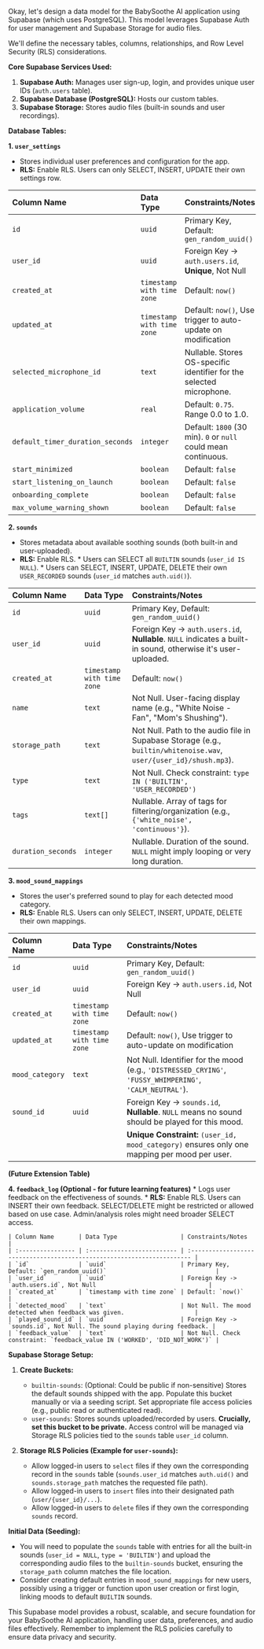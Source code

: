 Okay, let's design a data model for the BabySoothe AI application using Supabase (which uses PostgreSQL). This model leverages Supabase Auth for user management and Supabase Storage for audio files.

We'll define the necessary tables, columns, relationships, and Row Level Security (RLS) considerations.

**Core Supabase Services Used:**

1.  **Supabase Auth:** Manages user sign-up, login, and provides unique user IDs (`auth.users` table).
2.  **Supabase Database (PostgreSQL):** Hosts our custom tables.
3.  **Supabase Storage:** Stores audio files (built-in sounds and user recordings).

**Database Tables:**

**1. `user_settings`**
   *   Stores individual user preferences and configuration for the app.
   *   **RLS:** Enable RLS. Users can only SELECT, INSERT, UPDATE their own settings row.

   | Column Name                     | Data Type         | Constraints/Notes                                                      |
   | :------------------------------ | :---------------- | :--------------------------------------------------------------------- |
   | `id`                            | `uuid`            | Primary Key, Default: `gen_random_uuid()`                              |
   | `user_id`                       | `uuid`            | Foreign Key -> `auth.users.id`, **Unique**, Not Null                     |
   | `created_at`                    | `timestamp with time zone` | Default: `now()`                                                   |
   | `updated_at`                    | `timestamp with time zone` | Default: `now()`, Use trigger to auto-update on modification         |
   | `selected_microphone_id`        | `text`            | Nullable. Stores OS-specific identifier for the selected microphone. |
   | `application_volume`            | `real`            | Default: `0.75`. Range 0.0 to 1.0.                                     |
   | `default_timer_duration_seconds` | `integer`         | Default: `1800` (30 min). `0` or `null` could mean continuous.         |
   | `start_minimized`               | `boolean`         | Default: `false`                                                       |
   | `start_listening_on_launch`     | `boolean`         | Default: `false`                                                       |
   | `onboarding_complete`           | `boolean`         | Default: `false`                                                       |
   | `max_volume_warning_shown`      | `boolean`         | Default: `false`                                                       |

**2. `sounds`**
   *   Stores metadata about available soothing sounds (both built-in and user-uploaded).
   *   **RLS:** Enable RLS.
     *   Users can SELECT all `BUILTIN` sounds (`user_id IS NULL`).
     *   Users can SELECT, INSERT, UPDATE, DELETE their own `USER_RECORDED` sounds (`user_id` matches `auth.uid()`).

   | Column Name      | Data Type                  | Constraints/Notes                                                                                                |
   | :--------------- | :------------------------- | :--------------------------------------------------------------------------------------------------------------- |
   | `id`             | `uuid`                     | Primary Key, Default: `gen_random_uuid()`                                                                        |
   | `user_id`        | `uuid`                     | Foreign Key -> `auth.users.id`, **Nullable**. `NULL` indicates a built-in sound, otherwise it's user-uploaded. |
   | `created_at`     | `timestamp with time zone` | Default: `now()`                                                                                                   |
   | `name`           | `text`                     | Not Null. User-facing display name (e.g., "White Noise - Fan", "Mom's Shushing").                             |
   | `storage_path`   | `text`                     | Not Null. Path to the audio file in Supabase Storage (e.g., `builtin/whitenoise.wav`, `user/{user_id}/shush.mp3`). |
   | `type`           | `text`                     | Not Null. Check constraint: `type IN ('BUILTIN', 'USER_RECORDED')`                                              |
   | `tags`           | `text[]`                   | Nullable. Array of tags for filtering/organization (e.g., `{'white_noise', 'continuous'}`).                  |
   | `duration_seconds`| `integer`                  | Nullable. Duration of the sound. `NULL` might imply looping or very long duration.                           |

**3. `mood_sound_mappings`**
   *   Stores the user's preferred sound to play for each detected mood category.
   *   **RLS:** Enable RLS. Users can only SELECT, INSERT, UPDATE, DELETE their own mappings.

   | Column Name     | Data Type                  | Constraints/Notes                                                                                              |
   | :-------------- | :------------------------- | :------------------------------------------------------------------------------------------------------------- |
   | `id`            | `uuid`                     | Primary Key, Default: `gen_random_uuid()`                                                                      |
   | `user_id`       | `uuid`                     | Foreign Key -> `auth.users.id`, Not Null                                                                       |
   | `created_at`    | `timestamp with time zone` | Default: `now()`                                                                                               |
   | `updated_at`    | `timestamp with time zone` | Default: `now()`, Use trigger to auto-update on modification                                                  |
   | `mood_category` | `text`                     | Not Null. Identifier for the mood (e.g., `'DISTRESSED_CRYING'`, `'FUSSY_WHIMPERING'`, `'CALM_NEUTRAL'`).       |
   | `sound_id`      | `uuid`                     | Foreign Key -> `sounds.id`, **Nullable**. `NULL` means no sound should be played for this mood.                |
   |                 |                            | **Unique Constraint:** `(user_id, mood_category)` ensures only one mapping per mood per user.                  |

**(Future Extension Table)**

**4. `feedback_log` (Optional - for future learning features)**
    *   Logs user feedback on the effectiveness of sounds.
    *   **RLS:** Enable RLS. Users can INSERT their own feedback. SELECT/DELETE might be restricted or allowed based on use case. Admin/analysis roles might need broader SELECT access.

    | Column Name       | Data Type                  | Constraints/Notes                                                       |
    | :---------------- | :------------------------- | :---------------------------------------------------------------------- |
    | `id`              | `uuid`                     | Primary Key, Default: `gen_random_uuid()`                               |
    | `user_id`         | `uuid`                     | Foreign Key -> `auth.users.id`, Not Null                                |
    | `created_at`      | `timestamp with time zone` | Default: `now()`                                                        |
    | `detected_mood`   | `text`                     | Not Null. The mood detected when feedback was given.                    |
    | `played_sound_id` | `uuid`                     | Foreign Key -> `sounds.id`, Not Null. The sound playing during feedback. |
    | `feedback_value`  | `text`                     | Not Null. Check constraint: `feedback_value IN ('WORKED', 'DID_NOT_WORK')` |

**Supabase Storage Setup:**

1.  **Create Buckets:**
    *   `builtin-sounds`: (Optional: Could be public if non-sensitive) Stores the default sounds shipped with the app. Populate this bucket manually or via a seeding script. Set appropriate file access policies (e.g., public read or authenticated read).
    *   `user-sounds`: Stores sounds uploaded/recorded by users. **Crucially, set this bucket to be private.** Access control will be managed via Storage RLS policies tied to the `sounds` table `user_id` column.

2.  **Storage RLS Policies (Example for `user-sounds`):**
    *   Allow logged-in users to `select` files if they own the corresponding record in the `sounds` table (`sounds.user_id` matches `auth.uid()` and `sounds.storage_path` matches the requested file path).
    *   Allow logged-in users to `insert` files into their designated path (`user/{user_id}/...`).
    *   Allow logged-in users to `delete` files if they own the corresponding `sounds` record.

**Initial Data (Seeding):**

*   You will need to populate the `sounds` table with entries for all the built-in sounds (`user_id = NULL`, `type = 'BUILTIN'`) and upload the corresponding audio files to the `builtin-sounds` bucket, ensuring the `storage_path` column matches the file location.
*   Consider creating default entries in `mood_sound_mappings` for new users, possibly using a trigger or function upon user creation or first login, linking moods to default `BUILTIN` sounds.

This Supabase model provides a robust, scalable, and secure foundation for your BabySoothe AI application, handling user data, preferences, and audio files effectively. Remember to implement the RLS policies carefully to ensure data privacy and security.
